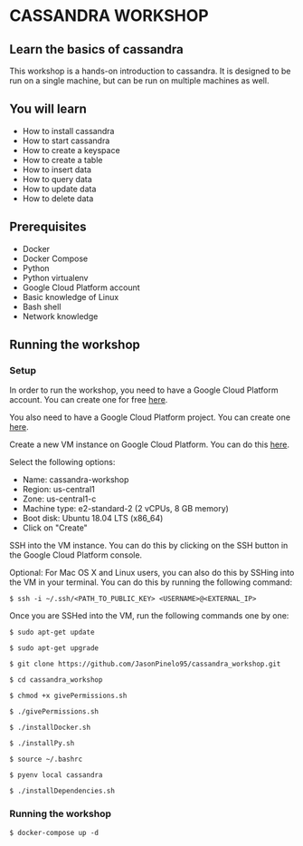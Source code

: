 # CASSANDRA WORKSHOP

## Learn the basics of cassandra

This workshop is a hands-on introduction to cassandra. It is designed to be run on a single machine, but can be run on multiple machines as well.

## You will learn

* How to install cassandra
* How to start cassandra
* How to create a keyspace
* How to create a table
* How to insert data
* How to query data
* How to update data
* How to delete data

## Prerequisites

* Docker
* Docker Compose
* Python 
* Python virtualenv
* Google Cloud Platform account
* Basic knowledge of Linux
* Bash shell
* Network knowledge

## Running the workshop

### Setup
In order to run the workshop, you need to have a Google Cloud Platform account. You can create one for free [here](https://cloud.google.com/free/).

You also need to have a Google Cloud Platform project. You can create one [here](https://console.cloud.google.com/projectcreate).

Create a new VM instance on Google Cloud Platform. You can do this [here](https://console.cloud.google.com/compute/instancesAdd).

Select the following options:
* Name: cassandra-workshop
* Region: us-central1
* Zone: us-central1-c
* Machine type: e2-standard-2 (2 vCPUs, 8 GB memory)
* Boot disk: Ubuntu 18.04 LTS (x86_64)
* Click on "Create"

SSH into the VM instance. You can do this by clicking on the SSH button in the Google Cloud Platform console.

Optional: For Mac OS X and Linux users, you can also do this by SSHing into the VM in your terminal. You can do this by running the following command:

```$ ssh -i ~/.ssh/<PATH_TO_PUBLIC_KEY> <USERNAME>@<EXTERNAL_IP> ```

Once you are SSHed into the VM, run the following commands one by one:

```$ sudo apt-get update```

```$ sudo apt-get upgrade```

```$ git clone https://github.com/JasonPinelo95/cassandra_workshop.git```

```$ cd cassandra_workshop```

```$ chmod +x givePermissions.sh```

```$ ./givePermissions.sh```

```$ ./installDocker.sh```

```$ ./installPy.sh```

```$ source ~/.bashrc```

```$ pyenv local cassandra```

```$ ./installDependencies.sh```


### Running the workshop

```$ docker-compose up -d```



